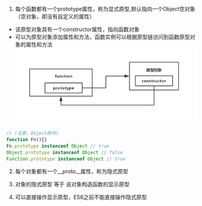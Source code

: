1. 每个函数都有一个prototype属性，称为显式原型,默认指向一个Object空对象（空对象，即没有自定义的属性）
  * 该原型对象具有一个constructor属性，指向函数对象
  * 可以为原型对象添加属性和方法，函数实例可以根据原型链访问到函数原型对象的属性和方法
![函数原型](./函数原型.png)

  ```js
  // (注意，Object除外)
  function Fn(){}
  Fn.prototype instanceof Object // true
  Object.prototype instanceof Object // false
  Function.prototype instanceof Object // true
  ```
2. 每个对象都有一个__proto__属性，称为隐式原型

3. 对象的隐式原型 等于 该对象构造函数的显示原型

4. 可以直接操作显示原型，ES6之前不能直接操作隐式原型

